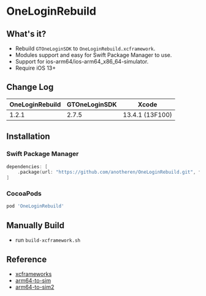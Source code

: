 # OneLoginRebuild

## What's it?

* Rebuild `GTOneLoginSDK` to `OneLoginRebuild.xcframework`.
* Modules support and easy for Swift Package Manager to use.
* Support for ios-arm64/ios-arm64_x86_64-simulator.
* Require iOS 13+

## Change Log
| OneLoginRebuild | GTOneLoginSDK | Xcode |
| ----- | ----- | ----- |
| 1.2.1 | 2.7.5 | 13.4.1 (13F100) |

## Installation

### Swift Package Manager

```swift
dependencies: [
    .package(url: "https://github.com/anotheren/OneLoginRebuild.git", from: "1.2.1")
]
```

### CocoaPods

```ruby
pod 'OneLoginRebuild'
```

## Manually Build

* run `build-xcframework.sh`

## Reference

* [xcframeworks](https://github.com/bielikb/xcframeworks)
* [arm64-to-sim](https://github.com/bogo/arm64-to-sim)
* [arm64-to-sim2](https://github.com/luosheng/arm64-to-sim)
